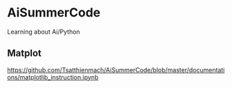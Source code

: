 # AiSummerCode
Learning about Ai/Python

## Matplot
https://github.com/Tsatthienmach/AiSummerCode/blob/master/documentations/matplotlib_instruction.ipynb
